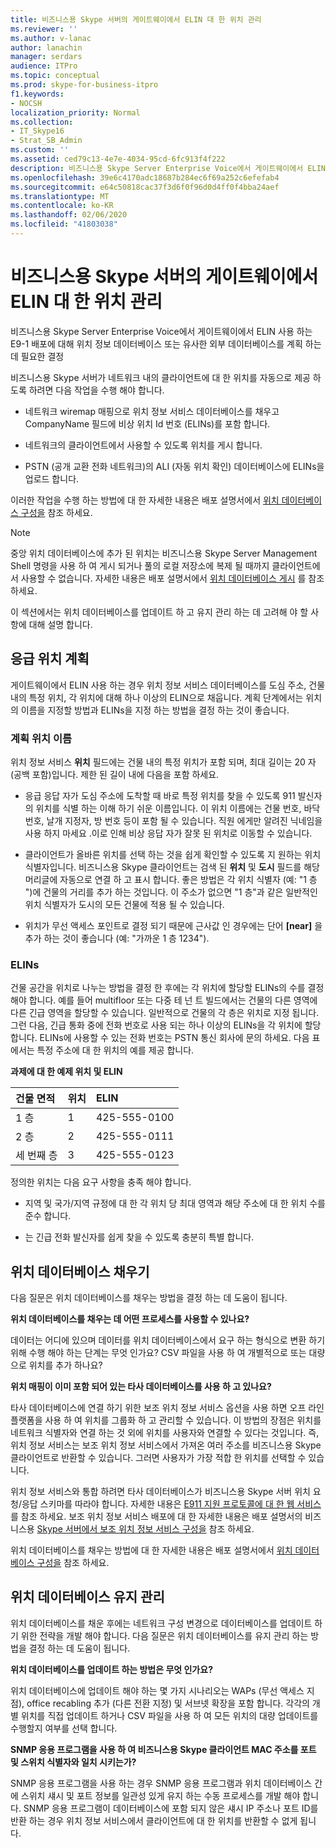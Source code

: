 ```yaml
---
title: 비즈니스용 Skype 서버의 게이트웨이에서 ELIN 대 한 위치 관리
ms.reviewer: ''
ms.author: v-lanac
author: lanachin
manager: serdars
audience: ITPro
ms.topic: conceptual
ms.prod: skype-for-business-itpro
f1.keywords:
- NOCSH
localization_priority: Normal
ms.collection:
- IT_Skype16
- Strat_SB_Admin
ms.custom: ''
ms.assetid: ced79c13-4e7e-4034-95cd-6fc913f4f222
description: 비즈니스용 Skype Server Enterprise Voice에서 게이트웨이에서 ELIN 사용 하는 E9-1 배포에 대해 위치 정보 데이터베이스 또는 유사한 외부 데이터베이스를 계획 하는 데 필요한 결정
ms.openlocfilehash: 39e6c4170adc18687b284ec6f69a252c6efefab4
ms.sourcegitcommit: e64c50818cac37f3d6f0f96d0d4ff0f4bba24aef
ms.translationtype: MT
ms.contentlocale: ko-KR
ms.lasthandoff: 02/06/2020
ms.locfileid: "41803038"
---
```

# <a name="manage-locations-for-elin-gateways-in-skype-for-business-server"></a>비즈니스용 Skype 서버의 게이트웨이에서 ELIN 대 한 위치 관리

비즈니스용 Skype Server Enterprise Voice에서 게이트웨이에서 ELIN 사용 하는 E9-1 배포에 대해 위치 정보 데이터베이스 또는 유사한 외부 데이터베이스를 계획 하는 데 필요한 결정

비즈니스용 Skype 서버가 네트워크 내의 클라이언트에 대 한 위치를 자동으로 제공 하도록 하려면 다음 작업을 수행 해야 합니다.

- 네트워크 wiremap 매핑으로 위치 정보 서비스 데이터베이스를 채우고 CompanyName 필드에 비상 위치 Id 번호 (ELINs)를 포함 합니다.

- 네트워크의 클라이언트에서 사용할 수 있도록 위치를 게시 합니다.

- PSTN (공개 교환 전화 네트워크)의 ALI (자동 위치 확인) 데이터베이스에 ELINs을 업로드 합니다.

이러한 작업을 수행 하는 방법에 대 한 자세한 내용은 배포 설명서에서 [위치 데이터베이스 구성을](https://technet.microsoft.com/library/8544be31-6958-47ef-b926-fdc80d56191c.aspx) 참조 하세요.

> [!NOTE]
> 중앙 위치 데이터베이스에 추가 된 위치는 비즈니스용 Skype Server Management Shell 명령을 사용 하 여 게시 되거나 풀의 로컬 저장소에 복제 될 때까지 클라이언트에서 사용할 수 없습니다. 자세한 내용은 배포 설명서에서 [위치 데이터베이스 게시](https://technet.microsoft.com/library/dd032b5b-df0e-4017-ac46-e17570c1ab1e.aspx) 를 참조 하세요.

이 섹션에서는 위치 데이터베이스를 업데이트 하 고 유지 관리 하는 데 고려해 야 할 사항에 대해 설명 합니다.

## <a name="planning-emergency-locations"></a>응급 위치 계획

게이트웨이에서 ELIN 사용 하는 경우 위치 정보 서비스 데이터베이스를 도심 주소, 건물 내의 특정 위치, 각 위치에 대해 하나 이상의 ELIN으로 채웁니다. 계획 단계에서는 위치의 이름을 지정할 방법과 ELINs을 지정 하는 방법을 결정 하는 것이 좋습니다.

### <a name="planning-location-names"></a>계획 위치 이름

위치 정보 서비스 **위치** 필드에는 건물 내의 특정 위치가 포함 되며, 최대 길이는 20 자 (공백 포함)입니다. 제한 된 길이 내에 다음을 포함 하세요.

- 응급 응답 자가 도심 주소에 도착할 때 바로 특정 위치를 찾을 수 있도록 911 발신자의 위치를 식별 하는 이해 하기 쉬운 이름입니다. 이 위치 이름에는 건물 번호, 바닥 번호, 날개 지정자, 방 번호 등이 포함 될 수 있습니다. 직원 에게만 알려진 닉네임을 사용 하지 마세요 .이로 인해 비상 응답 자가 잘못 된 위치로 이동할 수 있습니다.

- 클라이언트가 올바른 위치를 선택 하는 것을 쉽게 확인할 수 있도록 지 원하는 위치 식별자입니다. 비즈니스용 Skype 클라이언트는 검색 된 **위치** 및 **도시** 필드를 해당 머리글에 자동으로 연결 하 고 표시 합니다. 좋은 방법은 각 위치 식별자 (예: "1 층 <street number>")에 건물의 거리를 추가 하는 것입니다. 이 주소가 없으면 "1 층"과 같은 일반적인 위치 식별자가 도시의 모든 건물에 적용 될 수 있습니다.

- 위치가 무선 액세스 포인트로 결정 되기 때문에 근사값 인 경우에는 단어 **[near]** 을 추가 하는 것이 좋습니다 (예: "가까운 1 층 1234").

### <a name="planning-elins"></a>ELINs

건물 공간을 위치로 나누는 방법을 결정 한 후에는 각 위치에 할당할 ELINs의 수를 결정 해야 합니다. 예를 들어 multifloor 또는 다중 테 넌 트 빌드에서는 건물의 다른 영역에 다른 긴급 영역을 할당할 수 있습니다. 일반적으로 건물의 각 층은 위치로 지정 됩니다. 그런 다음, 긴급 통화 중에 전화 번호로 사용 되는 하나 이상의 ELINs을 각 위치에 할당 합니다. ELINs에 사용할 수 있는 전화 번호는 PSTN 통신 회사에 문의 하세요. 다음 표에서는 특정 주소에 대 한 위치의 예를 제공 합니다.

**과제에 대 한 예제 위치 및 ELIN**

|**건물 면적**|**위치**|**ELIN**|
|:-----|:-----|:-----|
|1 층  <br/> |1  <br/> |425-555-0100  <br/> |
|2 층  <br/> |2  <br/> |425-555-0111  <br/> |
|세 번째 층  <br/> |3  <br/> |425-555-0123  <br/> |

정의한 위치는 다음 요구 사항을 충족 해야 합니다.

- 지역 및 국가/지역 규정에 대 한 각 위치 당 최대 영역과 해당 주소에 대 한 위치 수를 준수 합니다.

- 는 긴급 전화 발신자를 쉽게 찾을 수 있도록 충분히 특별 합니다.

## <a name="populating-the-location-database"></a>위치 데이터베이스 채우기

다음 질문은 위치 데이터베이스를 채우는 방법을 결정 하는 데 도움이 됩니다.

 **위치 데이터베이스를 채우는 데 어떤 프로세스를 사용할 수 있나요?**

데이터는 어디에 있으며 데이터를 위치 데이터베이스에서 요구 하는 형식으로 변환 하기 위해 수행 해야 하는 단계는 무엇 인가요? CSV 파일을 사용 하 여 개별적으로 또는 대량으로 위치를 추가 하나요?

 **위치 매핑이 이미 포함 되어 있는 타사 데이터베이스를 사용 하 고 있나요?**

타사 데이터베이스에 연결 하기 위한 보조 위치 정보 서비스 옵션을 사용 하면 오프 라인 플랫폼을 사용 하 여 위치를 그룹화 하 고 관리할 수 있습니다. 이 방법의 장점은 위치를 네트워크 식별자와 연결 하는 것 외에 위치를 사용자와 연결할 수 있다는 것입니다. 즉, 위치 정보 서비스는 보조 위치 정보 서비스에서 가져온 여러 주소를 비즈니스용 Skype 클라이언트로 반환할 수 있습니다. 그러면 사용자가 가장 적합 한 위치를 선택할 수 있습니다.

위치 정보 서비스와 통합 하려면 타사 데이터베이스가 비즈니스용 Skype 서버 위치 요청/응답 스키마를 따라야 합니다. 자세한 내용은 [E911 지원 프로토콜에 대 한 웹 서비스](https://go.microsoft.com/fwlink/p/?linkid=213819)를 참조 하세요. 보조 위치 정보 서비스 배포에 대 한 자세한 내용은 배포 설명서의 비즈니스용 [Skype 서버에서 보조 위치 정보 서비스 구성을](../../deploy/deploy-enterprise-voice/secondary-location-information-service.md) 참조 하세요.

위치 데이터베이스를 채우는 방법에 대 한 자세한 내용은 배포 설명서에서 [위치 데이터베이스 구성을](https://technet.microsoft.com/library/8544be31-6958-47ef-b926-fdc80d56191c.aspx) 참조 하세요.

## <a name="maintaining-the-location-database"></a>위치 데이터베이스 유지 관리

위치 데이터베이스를 채운 후에는 네트워크 구성 변경으로 데이터베이스를 업데이트 하기 위한 전략을 개발 해야 합니다. 다음 질문은 위치 데이터베이스를 유지 관리 하는 방법을 결정 하는 데 도움이 됩니다.

 **위치 데이터베이스를 업데이트 하는 방법은 무엇 인가요?**

위치 데이터베이스에 업데이트 해야 하는 몇 가지 시나리오는 WAPs (무선 액세스 지점), office recabling 추가 (다른 전환 지정) 및 서브넷 확장을 포함 합니다. 각각의 개별 위치를 직접 업데이트 하거나 CSV 파일을 사용 하 여 모든 위치의 대량 업데이트를 수행할지 여부를 선택 합니다.

 **SNMP 응용 프로그램을 사용 하 여 비즈니스용 Skype 클라이언트 MAC 주소를 포트 및 스위치 식별자와 일치 시키는가?**

SNMP 응용 프로그램을 사용 하는 경우 SNMP 응용 프로그램과 위치 데이터베이스 간에 스위치 섀시 및 포트 정보를 일관성 있게 유지 하는 수동 프로세스를 개발 해야 합니다. SNMP 응용 프로그램이 데이터베이스에 포함 되지 않은 섀시 IP 주소나 포트 ID를 반환 하는 경우 위치 정보 서비스에서 클라이언트에 대 한 위치를 반환할 수 없게 됩니다.



